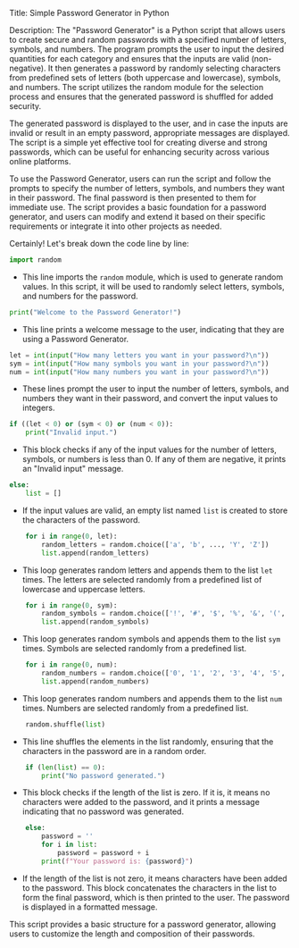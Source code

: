 Title: Simple Password Generator in Python

Description:
The "Password Generator" is a Python script that allows users to create secure and random passwords with a specified number of letters, symbols, and numbers. The program prompts the user to input the desired quantities for each category and ensures that the inputs are valid (non-negative). It then generates a password by randomly selecting characters from predefined sets of letters (both uppercase and lowercase), symbols, and numbers. The script utilizes the random module for the selection process and ensures that the generated password is shuffled for added security.

The generated password is displayed to the user, and in case the inputs are invalid or result in an empty password, appropriate messages are displayed. The script is a simple yet effective tool for creating diverse and strong passwords, which can be useful for enhancing security across various online platforms.

To use the Password Generator, users can run the script and follow the prompts to specify the number of letters, symbols, and numbers they want in their password. The final password is then presented to them for immediate use. The script provides a basic foundation for a password generator, and users can modify and extend it based on their specific requirements or integrate it into other projects as needed.


Certainly! Let's break down the code line by line:

```python
import random
```
- This line imports the `random` module, which is used to generate random values. In this script, it will be used to randomly select letters, symbols, and numbers for the password.

```python
print("Welcome to the Password Generator!")
```
- This line prints a welcome message to the user, indicating that they are using a Password Generator.

```python
let = int(input("How many letters you want in your password?\n"))
sym = int(input("How many symbols you want in your password?\n"))
num = int(input("How many numbers you want in your password?\n"))
```
- These lines prompt the user to input the number of letters, symbols, and numbers they want in their password, and convert the input values to integers.

```python
if ((let < 0) or (sym < 0) or (num < 0)):
    print("Invalid input.")
```
- This block checks if any of the input values for the number of letters, symbols, or numbers is less than 0. If any of them are negative, it prints an "Invalid input" message.

```python
else:
    list = []
```
- If the input values are valid, an empty list named `list` is created to store the characters of the password.

```python
    for i in range(0, let):
        random_letters = random.choice(['a', 'b', ..., 'Y', 'Z'])
        list.append(random_letters)
```
- This loop generates random letters and appends them to the list `let` times. The letters are selected randomly from a predefined list of lowercase and uppercase letters.

```python
    for i in range(0, sym):
        random_symbols = random.choice(['!', '#', '$', '%', '&', '(', ')', '*', '+'])
        list.append(random_symbols)
```
- This loop generates random symbols and appends them to the list `sym` times. Symbols are selected randomly from a predefined list.

```python
    for i in range(0, num):
        random_numbers = random.choice(['0', '1', '2', '3', '4', '5', '6', '7', '8', '9'])
        list.append(random_numbers)
```
- This loop generates random numbers and appends them to the list `num` times. Numbers are selected randomly from a predefined list.

```python
    random.shuffle(list)
```
- This line shuffles the elements in the list randomly, ensuring that the characters in the password are in a random order.

```python
    if (len(list) == 0):
        print("No password generated.")
```
- This block checks if the length of the list is zero. If it is, it means no characters were added to the password, and it prints a message indicating that no password was generated.

```python
    else:
        password = ''
        for i in list:
            password = password + i
        print(f"Your password is: {password}")
```
- If the length of the list is not zero, it means characters have been added to the password. This block concatenates the characters in the list to form the final password, which is then printed to the user. The password is displayed in a formatted message.

This script provides a basic structure for a password generator, allowing users to customize the length and composition of their passwords.

